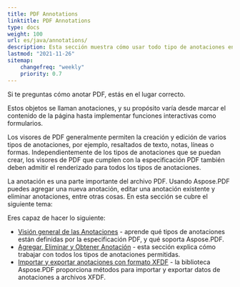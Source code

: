 ```yaml
---
title: PDF Annotations 
linktitle: PDF Annotations
type: docs
weight: 100
url: es/java/annotations/
description: Esta sección muestra cómo usar todo tipo de anotaciones en su archivo PDF con la biblioteca Aspose.PDF. Aprenda a dibujar, abrir o agregar una anotación con Java.
lastmod: "2021-11-26"    
sitemap:
    changefreq: "weekly"
    priority: 0.7
---
```


Si te preguntas cómo anotar PDF, estás en el lugar correcto.

Estos objetos se llaman anotaciones, y su propósito varía desde marcar el contenido de la página hasta implementar funciones interactivas como formularios.

Los visores de PDF generalmente permiten la creación y edición de varios tipos de anotaciones, por ejemplo, resaltados de texto, notas, líneas o formas. Independientemente de los tipos de anotaciones que se puedan crear, los visores de PDF que cumplen con la especificación PDF también deben admitir el renderizado para todos los tipos de anotaciones.

La anotación es una parte importante del archivo PDF.
 Usando Aspose.PDF puedes agregar una nueva anotación, editar una anotación existente y eliminar anotaciones, entre otras cosas. En esta sección se cubre el siguiente tema:

Eres capaz de hacer lo siguiente:

- [Visión general de las Anotaciones](/pdf/java/overview-of-annotations/) - aprende qué tipos de anotaciones están definidas por la especificación PDF, y qué soporta Aspose.PDF.
- [Agregar, Eliminar y Obtener Anotación](/pdf/java/add-delete-and-get-annotation/) - esta sección explica cómo trabajar con todos los tipos de anotaciones permitidas.
- [Importar y exportar anotaciones con formato XFDF](/pdf/java/import-export-xfdf/) - la biblioteca Aspose.PDF proporciona métodos para importar y exportar datos de anotaciones a archivos XFDF.